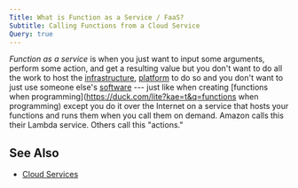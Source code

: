 ```yaml
---
Title: What is Function as a Service / FaaS?
Subtitle: Calling Functions from a Cloud Service
Query: true
---
```


*Function as a service* is when you just want to input some arguments, perform some action, and get a resulting value but you don't want to do all the work to host the [infrastructure](../iaas/), [platform](../paas/) to do so and you don't want to just use someone else's [software](../saas/) --- just like when creating [functions when programming](https://duck.com/lite?kae=t&q=functions when programming) except you do it over the Internet on a service that hosts your functions and runs them when you call them on demand. Amazon calls this their Lambda service. Others call this "actions."

## See Also

* [Cloud Services](../)
